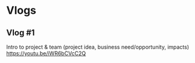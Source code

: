 # Vlogs

## Vlog #1 
Intro to project & team (project idea, business need/opportunity, impacts)  
https://youtu.be/iWR6bCVcC2Q   
 


